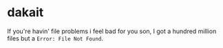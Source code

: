 dakait
======

If you're havin' file problems i feel bad for you son, I got a hundred million files but a `Error: File Not Found`.
